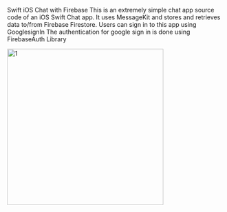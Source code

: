Swift iOS Chat with Firebase 
This is an extremely simple chat app source code of an iOS Swift Chat app. It uses MessageKit and  stores and retrieves data to/from Firebase Firestore. Users can sign in to this app using GooglesignIn
The authentication for google sign in is done using FirebaseAuth Library

<img width="363" alt="1" src="https://user-images.githubusercontent.com/30163040/126050557-3803c9b1-01be-409b-96cb-25d91b7c3c8c.png">
